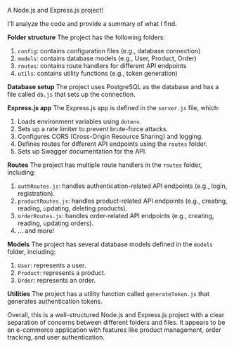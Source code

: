 A Node.js and Express.js project!

I'll analyze the code and provide a summary of what I find.

**Folder structure**
The project has the following folders:
1. `config`: contains configuration files (e.g., database connection)
2. `models`: contains database models (e.g., User, Product, Order)
3. `routes`: contains route handlers for different API endpoints
4. `utils`: contains utility functions (e.g., token generation)

**Database setup**
The project uses PostgreSQL as the database and has a file called `db.js` that sets up the connection.

**Express.js app**
The Express.js app is defined in the `server.js` file, which:
1. Loads environment variables using `dotenv`.
2. Sets up a rate limiter to prevent brute-force attacks.
3. Configures CORS (Cross-Origin Resource Sharing) and logging.
4. Defines routes for different API endpoints using the `routes` folder.
5. Sets up Swagger documentation for the API.

**Routes**
The project has multiple route handlers in the `routes` folder, including:
1. `authRoutes.js`: handles authentication-related API endpoints (e.g., login, registration).
2. `productRoutes.js`: handles product-related API endpoints (e.g., creating, reading, updating, deleting products).
3. `orderRoutes.js`: handles order-related API endpoints (e.g., creating, reading, updating orders).
4. ... and more!

**Models**
The project has several database models defined in the `models` folder, including:
1. `User`: represents a user.
2. `Product`: represents a product.
3. `Order`: represents an order.

**Utilities**
The project has a utility function called `generateToken.js` that generates authentication tokens.

Overall, this is a well-structured Node.js and Express.js project with a clear separation of concerns between different folders and files. It appears to be an e-commerce application with features like product management, order tracking, and user authentication.

